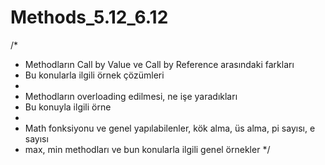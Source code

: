 # Methods_5.12_6.12
/*
* Methodların Call by Value ve Call by Reference arasındaki farkları
* Bu konularla ilgili örnek çözümleri
* 
* Methodların overloading edilmesi, ne işe yaradıkları
* Bu konuyla ilgili örne
* 
* Math fonksiyonu ve genel yapılabilenler, kök alma, üs alma, pi sayısı, e sayısı
* max, min methodları ve bun konularla ilgili genel örnekler
*/
